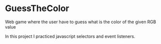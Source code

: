 # GuessTheColor
Web game where the user have to guess what is the color of the given RGB value

In this project I practiced javascript selectors and event listeners.

